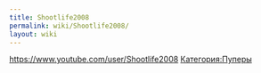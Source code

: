 ```yaml
---
title: Shootlife2008
permalink: wiki/Shootlife2008/
layout: wiki
---
```


<https://www.youtube.com/user/Shootlife2008>
[Категория:Пуперы](Категория:Пуперы "wikilink")
